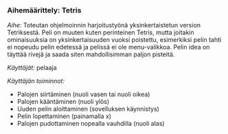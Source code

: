 ### Aihemäärittely: Tetris

_Aihe:_ Toteutan ohjelmoinnin harjoitustyönä yksinkertaistetun version Tetriksestä. Peli on muuten kuten perinteinen Tetris, mutta joitakin ominaisuuksia on yksinkertaisuuden vuoksi poistettu, esimerkiksi pelin tahti ei nopeudu pelin edetessä ja pelissä ei ole menu-valikkoa. Pelin idea on täyttää rivejä ja saada siten mahdollisimman paljon pisteitä. 

_Käyttäjät:_ pelaaja

_Käyttäjän toiminnot:_ 
- Palojen siirtäminen (nuoli vasen tai nuoli oikea)
- Palojen kääntäminen (nuoli ylös)
- Uuden pelin aloittaminen (sovelluksen käynnistys)
- Pelin lopettaminen (painamalla x)
- Palojen pudottaminen nopealla vauhdilla (nuoli alas)


